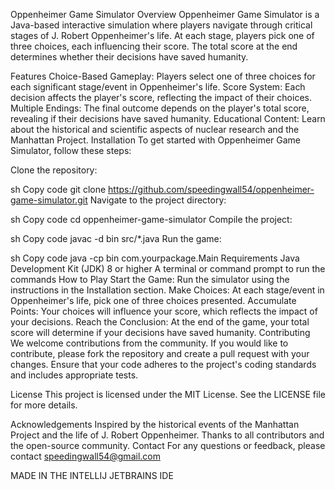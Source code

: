 Oppenheimer Game Simulator
Overview
Oppenheimer Game Simulator is a Java-based interactive simulation where players navigate through critical stages of J. Robert Oppenheimer's life. At each stage, players pick one of three choices, each influencing their score. The total score at the end determines whether their decisions have saved humanity.

Features
Choice-Based Gameplay: Players select one of three choices for each significant stage/event in Oppenheimer's life.
Score System: Each decision affects the player's score, reflecting the impact of their choices.
Multiple Endings: The final outcome depends on the player's total score, revealing if their decisions have saved humanity.
Educational Content: Learn about the historical and scientific aspects of nuclear research and the Manhattan Project.
Installation
To get started with Oppenheimer Game Simulator, follow these steps:

Clone the repository:

sh
Copy code
git clone https://github.com/speedingwall54/oppenheimer-game-simulator.git
Navigate to the project directory:

sh
Copy code
cd oppenheimer-game-simulator
Compile the project:

sh
Copy code
javac -d bin src/*.java
Run the game:

sh
Copy code
java -cp bin com.yourpackage.Main
Requirements
Java Development Kit (JDK) 8 or higher
A terminal or command prompt to run the commands
How to Play
Start the Game: Run the simulator using the instructions in the Installation section.
Make Choices: At each stage/event in Oppenheimer's life, pick one of three choices presented.
Accumulate Points: Your choices will influence your score, which reflects the impact of your decisions.
Reach the Conclusion: At the end of the game, your total score will determine if your decisions have saved humanity.
Contributing
We welcome contributions from the community. If you would like to contribute, please fork the repository and create a pull request with your changes. Ensure that your code adheres to the project's coding standards and includes appropriate tests.

License
This project is licensed under the MIT License. See the LICENSE file for more details.

Acknowledgements
Inspired by the historical events of the Manhattan Project and the life of J. Robert Oppenheimer.
Thanks to all contributors and the open-source community.
Contact
For any questions or feedback, please contact speedingwall54@gmail.com


MADE IN THE INTELLIJ JETBRAINS IDE
